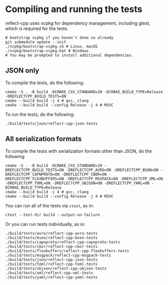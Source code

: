 # Compiling and running the tests

reflect-cpp uses vcpkg for dependency management, including
gtest, which is required for the tests.

```shell
# bootstrap vcpkg if you haven't done so already
git submodule update --init
./vcpkg/bootstrap-vcpkg.sh # Linux, macOS
./vcpkg/bootstrap-vcpkg.bat # Windows
# You may be prompted to install additional dependencies.
```

## JSON only

To compile the tests, do the following:

```shell
cmake -S . -B build -DCMAKE_CXX_STANDARD=20 -DCMAKE_BUILD_TYPE=Release -DREFLECTCPP_BUILD_TESTS=ON
cmake --build build -j 4 # gcc, clang
cmake --build build --config Release -j 4 # MSVC
```

To run the tests, do the following:

```shell
./build/tests/json/reflect-cpp-json-tests
```

## All serialization formats

To compile the tests with serialization formats other than JSON, do the following:

```shell
cmake -S . -B build -DCMAKE_CXX_STANDARD=20 -DREFLECTCPP_BUILD_TESTS=ON -DREFLECTCPP_AVRO=ON -DREFLECTCPP_BSON=ON -DREFLECTCPP_CAPNPROTO=ON -DREFLECTCPP_CBOR=ON -DREFLECTCPP_FLEXBUFFERS=ON -DREFLECTCPP_MSGPACK=ON -DREFLECTCPP_XML=ON -DREFLECTCPP_TOML=ON -DREFLECTCPP_UBJSON=ON -DREFLECTCPP_YAML=ON -DCMAKE_BUILD_TYPE=Release
cmake --build build -j 4 # gcc, clang
cmake --build build --config Release -j 4 # MSVC
```

You can run all of the tests via `ctest`, as in:

```shell
ctest --test-dir build --output-on-failure
```

Or you can run tests individually, as in:

```shell
./build/tests/avro/reflect-cpp-avro-tests
./build/tests/bson/reflect-cpp-bson-tests
./build/tests/capnproto/reflect-cpp-capnproto-tests
./build/tests/cbor/reflect-cpp-cbor-tests
./build/tests/flexbuffers/reflect-cpp-flexbuffers-tests
./build/tests/msgpack/reflect-cpp-msgpack-tests
./build/tests/json/reflect-cpp-json-tests
./build/tests/toml/reflect-cpp-toml-tests
./build/tests/ubjson/reflect-cpp-ubjson-tests
./build/tests/xml/reflect-cpp-xml-tests
./build/tests/yaml/reflect-cpp-yaml-tests
```
